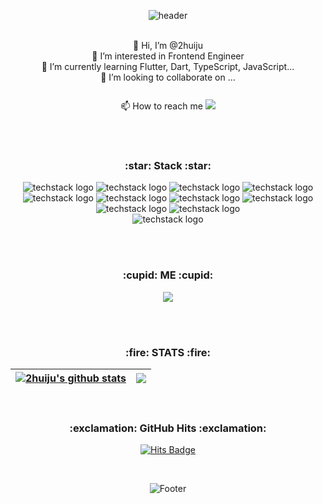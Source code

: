 <div align=center>
	
![header](https://capsule-render.vercel.app/api?type=wave&color=FFBCD9&height=300&section=header&text=2huiju&fontSize=90)
<br/> <br/>
	
👋 Hi, I’m @2huiju <br/>
👀 I’m interested in Frontend Engineer <br/>
🌱 I’m currently learning Flutter, Dart, TypeScript, JavaScript... <br/>
💞️ I’m looking to collaborate on ... <br/> <br/>
📫 How to reach me <img src="https://img.shields.io/badge/heejoo45890@gmail.com-EA4335?style=flat-square&logo=Gmail&logoColor=white&link=mailto:heejoo45890@gmail.com" style="height : auto; padding-top: 10px;"/>




<br/> <br/>
<h3>:star: Stack :star:</h3>
	
![techstack logo](https://readme-components.vercel.app/api?component=logo&logo=Flutter&fill=02569B&text=false&animation=spin)
![techstack logo](https://readme-components.vercel.app/api?component=logo&logo=Dart&fill=0175C2&text=false&animation=spin)
![techstack logo](https://readme-components.vercel.app/api?component=logo&logo=JavaScript&fill=F7DF1E&text=false&animation=spin)
![techstack logo](https://readme-components.vercel.app/api?component=logo&logo=TypeScript&fill=3178C6&text=false&animation=spin)
![techstack logo](https://readme-components.vercel.app/api?component=logo&logo=React&fill=61DAFB&text=false&animation=spin)
![techstack logo](https://readme-components.vercel.app/api?component=logo&logo=Next.js&fill=000000&text=false&animation=spin)
![techstack logo](https://readme-components.vercel.app/api?component=logo&logo=HTML5&fill=E34F26&text=false&animation=spin)
![techstack logo](https://readme-components.vercel.app/api?component=logo&logo=CSS3&fill=1572B6&text=false&animation=spin)
![techstack logo](https://readme-components.vercel.app/api?component=logo&logo=styled-components&fill=DB7093&text=false&animation=spin)
![techstack logo](https://readme-components.vercel.app/api?component=logo&logo=GraphQL&fill=E10098&text=false&animation=spin)	
![techstack logo](https://readme-components.vercel.app/api?component=logo&logo=Notion&fill=000000&text=false&animation=spin)

	
<!-- <div style="display: flex; align-items: flex-start;"><img src="https://techstack-generator.vercel.app/js-icon.svg" alt="icon" width="100" height="100" /><img src="https://techstack-generator.vercel.app/ts-icon.svg" alt="icon" width="100" height="100" /></div>
<div style="display: flex; align-items: flex-start;"><img src="https://techstack-generator.vercel.app/react-icon.svg" alt="icon" width="100" height="100" /><img src="https://techstack-generator.vercel.app/sass-icon.svg" alt="icon" width="100" height="100" /><img src="https://techstack-generator.vercel.app/redux-icon.svg" alt="icon" width="100" height="100" /></div>
<div style="display: flex; align-items: flex-start;"><img src="https://techstack-generator.vercel.app/aws-icon.svg" alt="icon" width="100" height="100" /><img src="https://techstack-generator.vercel.app/graphql-icon.svg" alt="icon" width="100" height="100" /><img src="https://techstack-generator.vercel.app/restapi-icon.svg" alt="icon" width="100" height="100" /></div> -->
	
<!-- <img src="https://img.shields.io/badge/Flutter-02569B?style=flat-square&logo=Flutter&logoColor=white"/></a>
<img src="https://img.shields.io/badge/Dart-0175C2?style=flat-square&logo=Dart&logoColor=white"/></a>
<img src="https://img.shields.io/badge/HTML-E34F26?style=flat-square&logo=HTML5&logoColor=white"/></a>
<img src="https://img.shields.io/badge/CSS-1572B6?style=flat-square&logo=CSS3&logoColor=white"/></a>
<img src="https://img.shields.io/badge/JavaScript-F7DF1E?style=flat-square&logo=JavaScript&logoColor=white"/></a>
<img src="https://img.shields.io/badge/TypeScript-3178C6?style=flat-square&logo=TypeScript&logoColor=white"/></a>
<img src="https://img.shields.io/badge/React-61DAFB?style=flat-square&logo=React&logoColor=white"/></a>
<img src="https://img.shields.io/badge/Next.js-000000?style=flat-square&logo=Next.js&logoColor=white"/></a>
<img src="https://img.shields.io/badge/Styled Components-DB7093?style=flat-square&logo=styled-components&logoColor=white"/></a>
<img src="https://img.shields.io/badge/GraphQL-E10098?style=flat-square&logo=GraphQL&logoColor=white"/></a>
<img src="https://img.shields.io/badge/Apollo GraphQL-311C87?style=flat-square&logo=Apollo GraphQL&logoColor=white"/></a> 
<img src="https://img.shields.io/badge/Notion-000000?style=flat-square&logo=Notion&logoColor=white"/></a> -->

<br/> <br/>
<h3>:cupid: ME :cupid:</h3>
<a href="https://velog.io/@huiju"><img src="https://img.shields.io/badge/Velog-20C997?style=flat-square&logo=Velog&logoColor=white&link=https://velog.io/@huiju"/></a>

<br/> <br/>
<h3>:fire: STATS :fire:</h3>

<!-- ![Anurag's GitHub stats](https://github-readme-stats.vercel.app/api?username=2huiju&show_icons=true&count_private=true) <br/> <br/>
[![Top Langs](https://github-readme-stats.vercel.app/api/top-langs/?username=2huiju&&langs_count=8)](https://github.com/2huiju/github-readme-stats)  
 -->
 
| <a href="https://github.com/2huiju/github-readme-stats"><img align="center" src="https://github-readme-stats.vercel.app/api?username=2huiju&show_icons=true&theme=graywhite&count_private=true&hide_border=true" alt="2huiju's github stats" /></a> | <a href="https://github.com/2huiju/github-readme-stats"><img align="center" src="https://github-readme-stats.vercel.app/api/top-langs/?username=2huiju&layout=compact&theme=graywhite&hide_border=true" /></a> |
| ------------- | ------------- |

<br/>
<h3>:exclamation: GitHub Hits :exclamation:</h3>

[![Hits Badge](https://hits.seeyoufarm.com/api/count/incr/badge.svg?url=https://github.com/2huiju&count_bg=%23F7CA&title_bg=%235555&icon=&icon_color=%23E7E7E7&title=hits&edge_flat=false)](https://hits.seeyoufarm.com)

<br/>

![Footer](https://capsule-render.vercel.app/api?type=waving&color=FFBCD9&height=200&section=footer)

</div>
